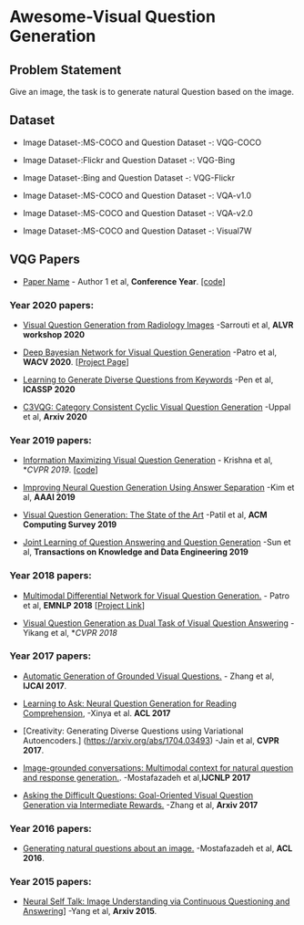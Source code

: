 # Awesome-Visual Question Generation 

## Problem Statement
Give an image, the task is to generate natural Question based on the image.

## Dataset
- Image Dataset-:MS-COCO and Question Dataset -: VQG-COCO

- Image Dataset-:Flickr and Question Dataset -: VQG-Bing

- Image Dataset-:Bing and Question Dataset -: VQG-Flickr

- Image Dataset-:MS-COCO and Question Dataset -: VQA-v1.0

- Image Dataset-:MS-COCO and Question Dataset -: VQA-v2.0

- Image Dataset-:MS-COCO and Question Dataset -: Visual7W

## VQG Papers
- [Paper Name](link) - Author 1 et al, **Conference Year**. [[code]](link)


### Year 2020 papers: 

 - [Visual Question Generation from Radiology Images](https://www.aclweb.org/anthology/2020.alvr-1.3/) -Sarrouti et al, **ALVR workshop 2020**
 
 - [Deep Bayesian Network for Visual Question Generation](https://openaccess.thecvf.com/content_WACV_2020/html/Patro_Deep_Bayesian_Network_for_Visual_Question_Generation_WACV_2020_paper.html) -Patro et al, **WACV 2020**. [[Project Page](https://delta-lab-iitk.github.io/BVQG/)]
 
 - [Learning to Generate Diverse Questions from Keywords](https://ieeexplore.ieee.org/abstract/document/9053822) -Pen et al, **ICASSP 2020**
 
- [C3VQG: Category Consistent Cyclic Visual Question Generation](https://arxiv.org/abs/2005.07771) -Uppal et al, **Arxiv  2020**


### Year 2019 papers: 

- [Information Maximizing Visual Question Generation](https://openaccess.thecvf.com/content_CVPR_2019/html/Krishna_Information_Maximizing_Visual_Question_Generation_CVPR_2019_paper.html) - Krishna et al, **CVPR 2019*. [[code](https://github.com/ranjaykrishna/iq)]

- [Improving Neural Question Generation Using Answer Separation](https://www.aaai.org/ojs/index.php/AAAI/article/view/4629) -Kim et al, **AAAI 2019**

- [Visual Question Generation: The State of the Art](https://dl.acm.org/doi/abs/10.1145/3383465) -Patil et al, **ACM Computing Survey 2019** 


- [Joint Learning of Question Answering and Question Generation](https://ieeexplore.ieee.org/abstract/document/8636251) -Sun et al, **Transactions on Knowledge and Data Engineering 2019** 

### Year 2018 papers: 

 - [Multimodal Differential Network for Visual Question Generation.](http://aclweb.org/anthology/D18-1434) - Patro et al, **EMNLP 2018**  [[Project Link](https://badripatro.github.io/MDN-VQG/)]
 
 - [Visual Question Generation as Dual Task of Visual Question Answering](https://openaccess.thecvf.com/content_cvpr_2018/html/Li_Visual_Question_Generation_CVPR_2018_paper.html) -Yikang et al, **CVPR 2018*


### Year 2017 papers: 

- [Automatic Generation of Grounded Visual Questions.](https://www.ijcai.org/Proceedings/2017/0592.pdf) - Zhang et al,  **IJCAI 2017**.


- [Learning to Ask: Neural Question Generation for Reading Comprehension](https://arxiv.org/abs/1705.00106), -Xinya et al. **ACL 2017**

- [Creativity: Generating Diverse Questions using Variational Autoencoders.] (https://arxiv.org/abs/1704.03493) -Jain et al, **CVPR 2017**.

- [Image-grounded conversations: Multimodal context for natural question and response generation.](https://arxiv.org/abs/1701.08251). -Mostafazadeh et al,**IJCNLP 2017**

 - [Asking the Difficult Questions: Goal-Oriented Visual Question Generation via Intermediate Rewards.](https://arxiv.org/abs/1711.07614) -Zhang et al, **Arxiv 2017**
 


### Year 2016 papers: 

- [Generating natural questions about an image.](https://arxiv.org/abs/1603.06059) -Mostafazadeh et al,  **ACL 2016**.


### Year 2015 papers: 

- [Neural Self Talk: Image Understanding via Continuous Questioning and Answering]( https://arxiv.org/abs/1512.03460)] -Yang et al, **Arxiv 2015**.

